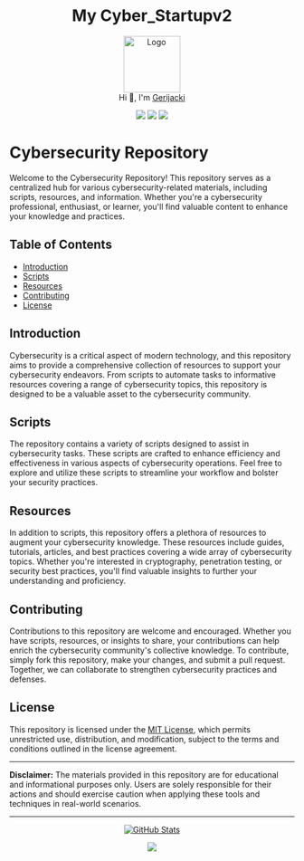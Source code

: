 <h1 align="center">My Cyber_Startupv2</h1>

<p align="center">
  <img src="https://github.com/Gerijacki.png" width="100" alt="Logo"/><br/>
  Hi 👋, I'm <a href="https://github.com/Gerijacki">Gerijacki</a>
</p>

<p align="center">
  <a href="https://github.com/Gerijacki/Cyber_startupv2/stargazers"><img src="https://img.shields.io/github/stars/Gerijacki/Cyber_startupv2?colorA=363a4f&colorB=b7bdf8&style=for-the-badge"></a>
  <a href="https://github.com/Gerijacki/Cyber_startupv2/issues"><img src="https://img.shields.io/github/issues/Gerijacki/Cyber_startupv2?colorA=363a4f&colorB=f5a97f&style=for-the-badge"></a>
  <a href="https://github.com/Gerijacki/Cyber_startupv2/contributors"><img src="https://img.shields.io/github/contributors/Gerijacki/Cyber_startupv2?colorA=363a4f&colorB=a6da95&style=for-the-badge"></a>
</p>

# Cybersecurity Repository

Welcome to the Cybersecurity Repository! This repository serves as a centralized hub for various cybersecurity-related materials, including scripts, resources, and information. Whether you're a cybersecurity professional, enthusiast, or learner, you'll find valuable content to enhance your knowledge and practices.

## Table of Contents

- [Introduction](#introduction)
- [Scripts](#scripts)
- [Resources](#resources)
- [Contributing](#contributing)
- [License](#license)

## Introduction

Cybersecurity is a critical aspect of modern technology, and this repository aims to provide a comprehensive collection of resources to support your cybersecurity endeavors. From scripts to automate tasks to informative resources covering a range of cybersecurity topics, this repository is designed to be a valuable asset to the cybersecurity community.

## Scripts

The repository contains a variety of scripts designed to assist in cybersecurity tasks. These scripts are crafted to enhance efficiency and effectiveness in various aspects of cybersecurity operations. Feel free to explore and utilize these scripts to streamline your workflow and bolster your security practices.

## Resources

In addition to scripts, this repository offers a plethora of resources to augment your cybersecurity knowledge. These resources include guides, tutorials, articles, and best practices covering a wide array of cybersecurity topics. Whether you're interested in cryptography, penetration testing, or security best practices, you'll find valuable insights to further your understanding and proficiency.

## Contributing

Contributions to this repository are welcome and encouraged. Whether you have scripts, resources, or insights to share, your contributions can help enrich the cybersecurity community's collective knowledge. To contribute, simply fork this repository, make your changes, and submit a pull request. Together, we can collaborate to strengthen cybersecurity practices and defenses.

## License

This repository is licensed under the [MIT License](LICENSE), which permits unrestricted use, distribution, and modification, subject to the terms and conditions outlined in the license agreement.

---

**Disclaimer:** The materials provided in this repository are for educational and informational purposes only. Users are solely responsible for their actions and should exercise caution when applying these tools and techniques in real-world scenarios.

---

<p align="center">
  <a href="https://github.com/Gerijacki">
    <img src="https://github-readme-stats.vercel.app/api?username=Gerijacki&show_icons=true&theme=dark&count_private=true" alt="GitHub Stats" />
  </a>
</p>

<p align="center">
  <img src="https://raw.githubusercontent.com/Trilokia/Trilokia/379277808c61ef204768a61bbc5d25bc7798ccf1/bottom_header.svg" />
</p>

